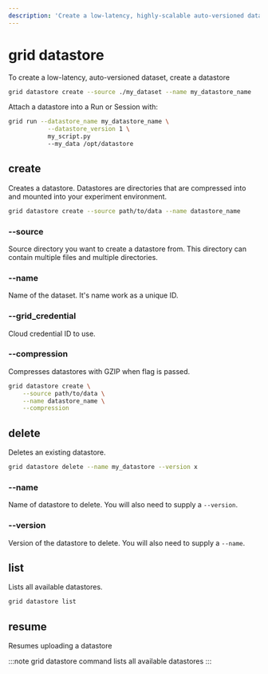 ```yaml
---
description: 'Create a low-latency, highly-scalable auto-versioned dataset.'
---
```


# grid datastore

To create a low-latency, auto-versioned dataset, create a datastore

```bash
grid datastore create --source ./my_dataset --name my_datastore_name
```

Attach a datastore into a Run or Session with:

```bash
grid run --datastore_name my_datastore_name \
           --datastore_version 1 \
           my_script.py
           --my_data /opt/datastore
```

## create

Creates a datastore. Datastores are directories that are compressed into and mounted into your experiment environment.

```bash
grid datastore create --source path/to/data --name datastore_name
```

### --source

Source directory you want to create a datastore from. This directory can contain multiple files and multiple directories.

### **--name**

Name of the dataset. It's name work as a unique ID.

### **--grid_credential**

Cloud credential ID to use.

### **--compression**

Compresses datastores with GZIP when flag is passed.

```bash
grid datastore create \
    --source path/to/data \
    --name datastore_name \
    --compression
```

## delete

Deletes an existing datastore.

```bash
grid datastore delete --name my_datastore --version x
```

### --name

Name of datastore to delete. You will also need to supply a `--version`.

### **--version**

Version of the datastore to delete. You will also need to supply a `--name`.

## list

Lists all available datastores.

```bash
grid datastore list
```

## resume

Resumes uploading a datastore

:::note
grid datastore command lists all available datastores
:::
